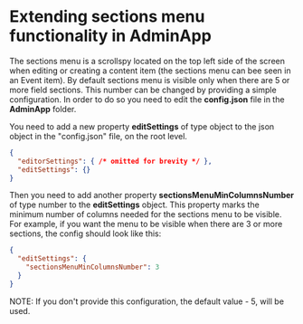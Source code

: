 # Extending sections menu functionality in AdminApp

The sections menu is a scrollspy located on the top left side of the screen when editing or creating a content item (the sections menu can bee seen in an Event item). By default sections menu is visible only when there are 5 or more field sections. This number can be changed by providing a simple configuration. In order to do so you need to edit the **config.json** file in the **AdminApp** folder.

You need to add a new property **editSettings** of type object to the json object in the "config.json" file, on the root level.

```json
{
  "editorSettings": { /* omitted for brevity */ },
  "editSettings": {}
}
```

Then you need to add another property **sectionsMenuMinColumnsNumber** of type number to the **editSettings** object. This property marks the minimum number of columns needed for the sections menu to be visible. For example, if you want the menu to be visible when there are 3 or more sections, the config should look like this:

```json
{
  "editSettings": {
    "sectionsMenuMinColumnsNumber": 3
  }
}
```

NOTE: If you don't provide this configuration, the default value - 5, will be used.
